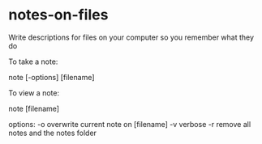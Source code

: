 # notes-on-files
Write descriptions for files on your computer so you remember what they do

To take a note:

note [-options] [filename] <notes>

To view a note:

note [filename]

options:
-o overwrite current note on [filename]
-v verbose
-r remove all notes and the notes folder
